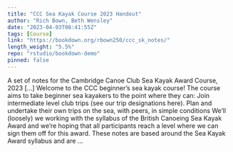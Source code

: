 ```yaml
---
title: "CCC Sea Kayak Course 2023 Handout"
author: "Rich Bown, Beth Wensley"
date: "2023-04-03T08:41:55Z"
tags: [Course]
link: "https://bookdown.org/rbown250/ccc_sk_notes/"
length_weight: "5.5%"
repo: "rstudio/bookdown-demo"
pinned: false
---
```


A set of notes for the Cambridge Canoe Club Sea Kayak Award Course, 2023 [...] Welcome to the CCC beginner’s sea kayak course! The course aims to take beginner sea kayakers to the point where they can: Join intermediate level club trips (see our trip designations here). Plan and undertake their own trips on the sea, with peers, in simple conditions We’ll (loosely) we working with the syllabus of the British Canoeing Sea Kayak Award and we’re hoping that all participants reach a level where we can sign them off for this award. These notes are based around the Sea Kayak Award syllabus and are ...
